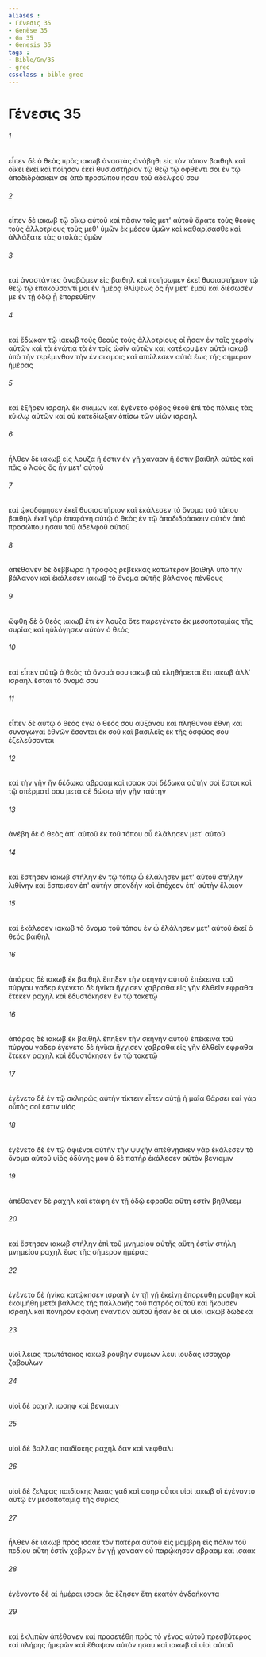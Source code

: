 ```yaml
---
aliases : 
- Γένεσις 35
- Genèse 35
- Gn 35
- Genesis 35
tags : 
- Bible/Gn/35
- grec
cssclass : bible-grec
---
```


# Γένεσις 35

###### 1
εἶπεν δὲ ὁ θεὸς πρὸς ιακωβ ἀναστὰς ἀνάβηθι εἰς τὸν τόπον βαιθηλ καὶ οἴκει ἐκεῖ καὶ ποίησον ἐκεῖ θυσιαστήριον τῷ θεῷ τῷ ὀφθέντι σοι ἐν τῷ ἀποδιδράσκειν σε ἀπὸ προσώπου ησαυ τοῦ ἀδελφοῦ σου
###### 2
εἶπεν δὲ ιακωβ τῷ οἴκῳ αὐτοῦ καὶ πᾶσιν τοῖς μετ' αὐτοῦ ἄρατε τοὺς θεοὺς τοὺς ἀλλοτρίους τοὺς μεθ' ὑμῶν ἐκ μέσου ὑμῶν καὶ καθαρίσασθε καὶ ἀλλάξατε τὰς στολὰς ὑμῶν
###### 3
καὶ ἀναστάντες ἀναβῶμεν εἰς βαιθηλ καὶ ποιήσωμεν ἐκεῖ θυσιαστήριον τῷ θεῷ τῷ ἐπακούσαντί μοι ἐν ἡμέρᾳ θλίψεως ὃς ἦν μετ' ἐμοῦ καὶ διέσωσέν με ἐν τῇ ὁδῷ ᾗ ἐπορεύθην
###### 4
καὶ ἔδωκαν τῷ ιακωβ τοὺς θεοὺς τοὺς ἀλλοτρίους οἳ ἦσαν ἐν ταῖς χερσὶν αὐτῶν καὶ τὰ ἐνώτια τὰ ἐν τοῖς ὠσὶν αὐτῶν καὶ κατέκρυψεν αὐτὰ ιακωβ ὑπὸ τὴν τερέμινθον τὴν ἐν σικιμοις καὶ ἀπώλεσεν αὐτὰ ἕως τῆς σήμερον ἡμέρας
###### 5
καὶ ἐξῆρεν ισραηλ ἐκ σικιμων καὶ ἐγένετο φόβος θεοῦ ἐπὶ τὰς πόλεις τὰς κύκλῳ αὐτῶν καὶ οὐ κατεδίωξαν ὀπίσω τῶν υἱῶν ισραηλ
###### 6
ἦλθεν δὲ ιακωβ εἰς λουζα ἥ ἐστιν ἐν γῇ χανααν ἥ ἐστιν βαιθηλ αὐτὸς καὶ πᾶς ὁ λαός ὃς ἦν μετ' αὐτοῦ
###### 7
καὶ ᾠκοδόμησεν ἐκεῖ θυσιαστήριον καὶ ἐκάλεσεν τὸ ὄνομα τοῦ τόπου βαιθηλ ἐκεῖ γὰρ ἐπεφάνη αὐτῷ ὁ θεὸς ἐν τῷ ἀποδιδράσκειν αὐτὸν ἀπὸ προσώπου ησαυ τοῦ ἀδελφοῦ αὐτοῦ
###### 8
ἀπέθανεν δὲ δεββωρα ἡ τροφὸς ρεβεκκας κατώτερον βαιθηλ ὑπὸ τὴν βάλανον καὶ ἐκάλεσεν ιακωβ τὸ ὄνομα αὐτῆς βάλανος πένθους
###### 9
ὤφθη δὲ ὁ θεὸς ιακωβ ἔτι ἐν λουζα ὅτε παρεγένετο ἐκ μεσοποταμίας τῆς συρίας καὶ ηὐλόγησεν αὐτὸν ὁ θεός
###### 10
καὶ εἶπεν αὐτῷ ὁ θεός τὸ ὄνομά σου ιακωβ οὐ κληθήσεται ἔτι ιακωβ ἀλλ' ισραηλ ἔσται τὸ ὄνομά σου
###### 11
εἶπεν δὲ αὐτῷ ὁ θεός ἐγὼ ὁ θεός σου αὐξάνου καὶ πληθύνου ἔθνη καὶ συναγωγαὶ ἐθνῶν ἔσονται ἐκ σοῦ καὶ βασιλεῖς ἐκ τῆς ὀσφύος σου ἐξελεύσονται
###### 12
καὶ τὴν γῆν ἣν δέδωκα αβρααμ καὶ ισαακ σοὶ δέδωκα αὐτήν σοὶ ἔσται καὶ τῷ σπέρματί σου μετὰ σὲ δώσω τὴν γῆν ταύτην
###### 13
ἀνέβη δὲ ὁ θεὸς ἀπ' αὐτοῦ ἐκ τοῦ τόπου οὗ ἐλάλησεν μετ' αὐτοῦ
###### 14
καὶ ἔστησεν ιακωβ στήλην ἐν τῷ τόπῳ ᾧ ἐλάλησεν μετ' αὐτοῦ στήλην λιθίνην καὶ ἔσπεισεν ἐπ' αὐτὴν σπονδὴν καὶ ἐπέχεεν ἐπ' αὐτὴν ἔλαιον
###### 15
καὶ ἐκάλεσεν ιακωβ τὸ ὄνομα τοῦ τόπου ἐν ᾧ ἐλάλησεν μετ' αὐτοῦ ἐκεῖ ὁ θεός βαιθηλ
###### 16
ἀπάρας δὲ ιακωβ ἐκ βαιθηλ ἔπηξεν τὴν σκηνὴν αὐτοῦ ἐπέκεινα τοῦ πύργου γαδερ ἐγένετο δὲ ἡνίκα ἤγγισεν χαβραθα εἰς γῆν ἐλθεῖν εφραθα ἔτεκεν ραχηλ καὶ ἐδυστόκησεν ἐν τῷ τοκετῷ
###### 16
ἀπάρας δὲ ιακωβ ἐκ βαιθηλ ἔπηξεν τὴν σκηνὴν αὐτοῦ ἐπέκεινα τοῦ πύργου γαδερ ἐγένετο δὲ ἡνίκα ἤγγισεν χαβραθα εἰς γῆν ἐλθεῖν εφραθα ἔτεκεν ραχηλ καὶ ἐδυστόκησεν ἐν τῷ τοκετῷ
###### 17
ἐγένετο δὲ ἐν τῷ σκληρῶς αὐτὴν τίκτειν εἶπεν αὐτῇ ἡ μαῖα θάρσει καὶ γὰρ οὗτός σοί ἐστιν υἱός
###### 18
ἐγένετο δὲ ἐν τῷ ἀφιέναι αὐτὴν τὴν ψυχήν ἀπέθνῃσκεν γάρ ἐκάλεσεν τὸ ὄνομα αὐτοῦ υἱὸς ὀδύνης μου ὁ δὲ πατὴρ ἐκάλεσεν αὐτὸν βενιαμιν
###### 19
ἀπέθανεν δὲ ραχηλ καὶ ἐτάφη ἐν τῇ ὁδῷ εφραθα αὕτη ἐστὶν βηθλεεμ
###### 20
καὶ ἔστησεν ιακωβ στήλην ἐπὶ τοῦ μνημείου αὐτῆς αὕτη ἐστὶν στήλη μνημείου ραχηλ ἕως τῆς σήμερον ἡμέρας
###### 22
ἐγένετο δὲ ἡνίκα κατῴκησεν ισραηλ ἐν τῇ γῇ ἐκείνῃ ἐπορεύθη ρουβην καὶ ἐκοιμήθη μετὰ βαλλας τῆς παλλακῆς τοῦ πατρὸς αὐτοῦ καὶ ἤκουσεν ισραηλ καὶ πονηρὸν ἐφάνη ἐναντίον αὐτοῦ ἦσαν δὲ οἱ υἱοὶ ιακωβ δώδεκα
###### 23
υἱοὶ λειας πρωτότοκος ιακωβ ρουβην συμεων λευι ιουδας ισσαχαρ ζαβουλων
###### 24
υἱοὶ δὲ ραχηλ ιωσηφ καὶ βενιαμιν
###### 25
υἱοὶ δὲ βαλλας παιδίσκης ραχηλ δαν καὶ νεφθαλι
###### 26
υἱοὶ δὲ ζελφας παιδίσκης λειας γαδ καὶ ασηρ οὗτοι υἱοὶ ιακωβ οἳ ἐγένοντο αὐτῷ ἐν μεσοποταμίᾳ τῆς συρίας
###### 27
ἦλθεν δὲ ιακωβ πρὸς ισαακ τὸν πατέρα αὐτοῦ εἰς μαμβρη εἰς πόλιν τοῦ πεδίου αὕτη ἐστὶν χεβρων ἐν γῇ χανααν οὗ παρῴκησεν αβρααμ καὶ ισαακ
###### 28
ἐγένοντο δὲ αἱ ἡμέραι ισαακ ἃς ἔζησεν ἔτη ἑκατὸν ὀγδοήκοντα
###### 29
καὶ ἐκλιπὼν ἀπέθανεν καὶ προσετέθη πρὸς τὸ γένος αὐτοῦ πρεσβύτερος καὶ πλήρης ἡμερῶν καὶ ἔθαψαν αὐτὸν ησαυ καὶ ιακωβ οἱ υἱοὶ αὐτοῦ
